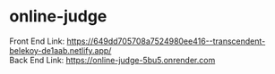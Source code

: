 # online-judge

Front End Link: https://649dd705708a7524980ee416--transcendent-belekoy-de1aab.netlify.app/
<br>
Back End Link: https://online-judge-5bu5.onrender.com
